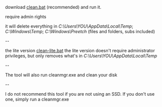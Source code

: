 download [clean.bat](https://github.com/Mylloon/clean-temporary-files/blob/master/clean.bat) (recommended) and run it.

require admin rights

it will delete everything in *C:\Users\YOU\AppData\Local\Temp*; *C:\Windows\Temp*; *C:\Windows\Preetch* (files and folders, subs included)

--

the lite version [clean-lite.bat](https://github.com/Mylloon/clean-temporary-files/blob/master/clean-lite.bat) the lite version doesn't require administrator privileges, but only removes what's in *C:\Users\YOU\AppData\Local\Temp*

--

The tool will also run cleanmgr.exe and clean your disk

--

I do not recommend this tool if you are not using an SSD. If you don't use one, simply run a cleanmgr.exe
